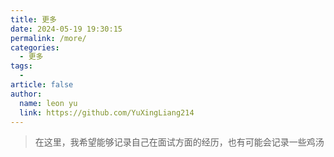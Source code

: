 ```yaml
---
title: 更多
date: 2024-05-19 19:30:15
permalink: /more/
categories:
  - 更多
tags:
  - 
article: false
author: 
  name: leon yu
  link: https://github.com/YuXingLiang214
---
```


> 在这里，我希望能够记录自己在面试方面的经历，也有可能会记录一些鸡汤
